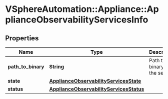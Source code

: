 # VSphereAutomation::Appliance::ApplianceObservabilityServicesInfo

## Properties
Name | Type | Description | Notes
------------ | ------------- | ------------- | -------------
**path_to_binary** | **String** | Path to binary of the service. | 
**state** | [**ApplianceObservabilityServicesState**](ApplianceObservabilityServicesState.md) |  | 
**status** | [**ApplianceObservabilityServicesStatus**](ApplianceObservabilityServicesStatus.md) |  | 


